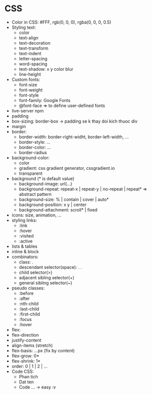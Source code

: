 # CSS
- Color in CSS: #FFF, rgb(0, 0, 0), rgba(0, 0, 0, 0.5)
- Styling text: 
  - color
  - text-align
  - text-decoration
  - text-transform
  - text-indent
  - letter-spacing
  - word-spacing
  - text-shadow: x y color blur
  - line-height
- Custom fonts: 
  - font-size
  - font-weight
  - font-style
  - font-family: Google Fonts
  - @font-face => to define user-defined fonts
- live-server npm
- padding
- box-sizing: border-box -> padding se k thay doi kich thuoc div
- margin
- border: 
  - border-width: border-right-widht, border-left-width, ...
  - border-style: ...
  - border-color: ...
  - border-radius
- background-color:
  - color
  - gradient: css gradient generator, cssgradient.io
  - transparent
- background (* is default value)
  - background-image: url(...)
  - background-repeat: repeat-x | repeat-y | no-repeat | repeat*  => abstract pattern
  - background-size: % | contain | cover | auto*
  - background-position: x y | center
  - background-attachment: scroll* | fixed
- icons: size, animation, ...
- styling links:
  - :link
  - :hover
  - :visited
  - :active
-  lists & tables
- inline & block
- combinators:
  - class: .<classname>
  - descendant selector(space): .<parent> .<child> 
  - child selector(>)
  - adjacent sibling selector(+)
  - general sibling selector(~)
- pseudo classes:
  - :before
  - :after
  - :nth-child
  - :last-child
  - :first-child
  - :focus
  - :hover
 - flex:
  - flex-direction
  - justify-content
  - align-items (stretch)
  - flex-basis: ...px (fix by content)
  - flex-grow: 0*
  - flex-shrink: 1*
  - order: 0 | 1 | 2 | ...
- Code CSS:
  - Phan tich
  - Dat ten
  - Code ...
  -> easy :v
 
